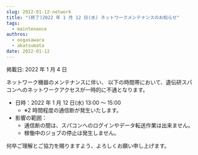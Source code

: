 ```yaml
---
slug: 2022-01-12-network
title: "(終了)2022 年 1 月 12 日(水) ネットワークメンテナンスのお知らせ"
tags:
  - maintenance
authros:
  - oogasawara
  - akatsumata
date: 2022-01-12
---
```


掲載日: 2022 年 1 月 4 日

ネットワーク機器のメンテナンスに伴い、 以下の時間帯において、遺伝研スパコンへのネットワークアクセスが一時的に不通となります。

- 日時：2022 年 1 月 12 日(水) 13:00 ～ 15:00
    - ※2 時間程度の通信断が発生いたします。
- 影響の範囲：
    - 通信断の間は、スパコンへのログインやデータ転送作業は出来ません。
    - 稼働中のジョブの停止は発生しません。


何卒ご理解とご協力を賜りますよう、よろしくお願い申し上げます。
